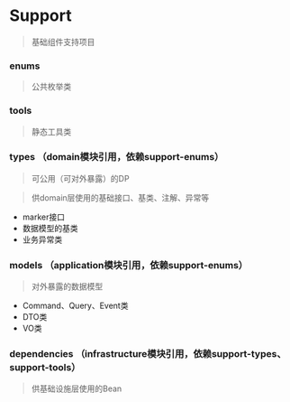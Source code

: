 # Support

> 基础组件支持项目

### enums

> 公共枚举类

### tools

> 静态工具类

### types （domain模块引用，依赖support-enums）

> 可公用（可对外暴露）的DP

> 供domain层使用的基础接口、基类、注解、异常等

- marker接口
- 数据模型的基类
- 业务异常类

### models （application模块引用，依赖support-enums）

> 对外暴露的数据模型

- Command、Query、Event类
- DTO类
- VO类

### dependencies （infrastructure模块引用，依赖support-types、support-tools）

> 供基础设施层使用的Bean